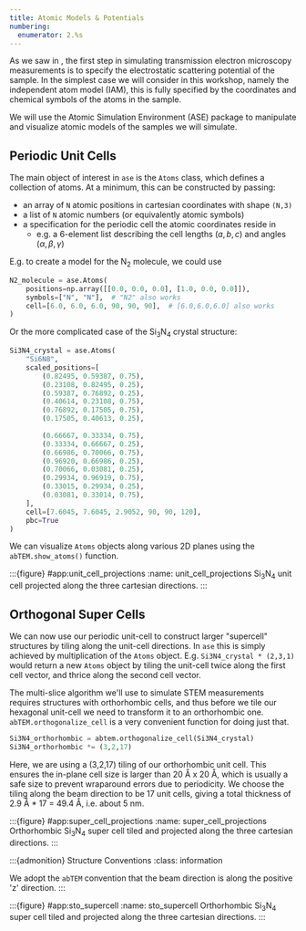 ```yaml
---
title: Atomic Models & Potentials
numbering:
  enumerator: 2.%s
---
```


As we saw in [](#fig_stem_measurements), the first step in simulating transmission electron microscopy measurements is to specify the electrostatic scattering potential of the sample.
In the simplest case we will consider in this workshop, namely the independent atom model (IAM), this is fully specified by the coordinates and chemical symbols of the atoms in the sample.

We will use the Atomic Simulation Environment (ASE) package to manipulate and visualize atomic models of the samples we will simulate.

## Periodic Unit Cells

The main object of interest in `ase` is the `Atoms` class, which defines a collection of atoms.
At a minimum, this can be constructed by passing:  
- an array of `N` atomic positions in cartesian coordinates with shape `(N,3)`  
- a list of `N` atomic numbers (or equivalently atomic symbols)  
- a specification for the periodic cell the atomic coordinates reside in
  - e.g. a 6-element list describing the cell lengths $(a,b,c)$ and angles $(\alpha, \beta, \gamma)$

E.g. to create a model for the N$_2$ molecule, we could use
```python
N2_molecule = ase.Atoms(
    positions=np.array([[0.0, 0.0, 0.0], [1.0, 0.0, 0.0]]),
    symbols=["N", "N"],  # "N2" also works
    cell=[6.0, 6.0, 6.0, 90, 90, 90],  # [6.0,6.0,6.0] also works
)
```

Or the more complicated case of the Si$_3$N$_4$ crystal structure:

```python
Si3N4_crystal = ase.Atoms(
    "Si6N8",
    scaled_positions=[
        (0.82495, 0.59387, 0.75),
        (0.23108, 0.82495, 0.25),
        (0.59387, 0.76892, 0.25),
        (0.40614, 0.23108, 0.75),
        (0.76892, 0.17505, 0.75),
        (0.17505, 0.40613, 0.25),
        
        (0.66667, 0.33334, 0.75),
        (0.33334, 0.66667, 0.25),
        (0.66986, 0.70066, 0.75),
        (0.96920, 0.66986, 0.25),
        (0.70066, 0.03081, 0.25),
        (0.29934, 0.96919, 0.75),
        (0.33015, 0.29934, 0.25),
        (0.03081, 0.33014, 0.75),
    ],
    cell=[7.6045, 7.6045, 2.9052, 90, 90, 120],
    pbc=True
)
```

We can visualize `Atoms` objects along various 2D planes using the `abTEM.show_atoms()` function.

:::{figure} #app:unit_cell_projections
:name: unit_cell_projections
Si$_3$N$_4$ unit cell projected along the three cartesian directions.
:::

## Orthogonal Super Cells

We can now use our periodic unit-cell to construct larger "supercell" structures by tiling along the unit-cell directions.
In `ase` this is simply achieved by multiplication of the `Atoms` object.
E.g. `Si3N4_crystal * (2,3,1)` would return a new `Atoms` object by tiling the unit-cell twice along the first cell vector, and thrice along the second cell vector.


The multi-slice algorithm we'll use to simulate STEM measurements requires structures with orthorhombic cells, and thus before we tile our hexagonal unit-cell we need to transform it to an orthorhombic one.
`abTEM.orthogonalize_cell` is a very convenient function for doing just that.

```python
Si3N4_orthorhombic = abtem.orthogonalize_cell(Si3N4_crystal)
Si3N4_orthorhombic *= (3,2,17)
```

Here, we are using a (3,2,17) tiling of our orthorhombic unit cell.
This ensures the in-plane cell size is larger than 20 Å x 20 Å, which is usually a safe size to prevent wraparound errors due to periodicity. 
We choose the tiling along the beam direction to be 17 unit cells, giving a total thickness of 2.9 Å * 17 = 49.4 Å, i.e. about 5 nm.

:::{figure} #app:super_cell_projections
:name: super_cell_projections
Orthorhombic Si$_3$N$_4$ super cell tiled and projected along the three cartesian directions.
:::

:::{admonition} Structure Conventions
:class: information

We adopt the `abTEM` convention that the beam direction is along the positive 'z' direction.
:::


:::{figure} #app:sto_supercell
:name: sto_supercell
Orthorhombic Si$_3$N$_4$ super cell tiled and projected along the three cartesian directions.
:::
